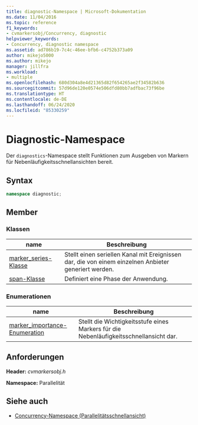 ```yaml
---
title: diagnostic-Namespace | Microsoft-Dokumentation
ms.date: 11/04/2016
ms.topic: reference
f1_keywords:
- cvmarkersobj/Concurrency, diagnostic
helpviewer_keywords:
- Concurrency, diagnostic namespace
ms.assetid: ad786b19-7c4c-46ee-bfb6-c4752b373a09
author: mikejo5000
ms.author: mikejo
manager: jillfra
ms.workload:
- multiple
ms.openlocfilehash: 680d304a8e4d21365d82f654265ae2f34582b636
ms.sourcegitcommit: 57d96de120e0574e506dfd80bb7adfbac73f96be
ms.translationtype: HT
ms.contentlocale: de-DE
ms.lasthandoff: 06/24/2020
ms.locfileid: "85330259"
---
```

# <a name="diagnostic-namespace"></a>Diagnostic-Namespace
Der `diagnostics`-Namespace stellt Funktionen zum Ausgeben von Markern für Nebenläufigkeitsschnellansichten bereit.

## <a name="syntax"></a>Syntax

```cpp
namespace diagnostic;
```

## <a name="members"></a>Member

### <a name="classes"></a>Klassen

|name|Beschreibung|
|----------|-----------------|
|[marker_series-Klasse](../profiling/marker-series-class.md)|Stellt einen seriellen Kanal mit Ereignissen dar, die von einem einzelnen Anbieter generiert werden.|
|[span-Klasse](../profiling/span-class.md)|Definiert eine Phase der Anwendung.|

### <a name="enumerations"></a>Enumerationen

|name|Beschreibung|
|----------|-----------------|
|[marker_importance-Enumeration](../profiling/marker-importance-enumeration.md)|Stellt die Wichtigkeitsstufe eines Markers für die Nebenläufigkeitsschnellansicht dar.|

## <a name="requirements"></a>Anforderungen
 **Header:** *cvmarkersobj.h*

 **Namespace:** Parallelität

## <a name="see-also"></a>Siehe auch
- [Concurrency-Namespace (Parallelitätsschnellansicht)](../profiling/concurrency-namespace-concurrency-visualizer.md)